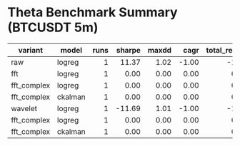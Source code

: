 # Theta Benchmark Summary (BTCUSDT 5m)

| variant | model | runs | sharpe | maxdd | cagr | total_return | trades | fees |
|---|---|---:|---:|---:|---:|---:|---:|---:|
| raw | logreg | 1 | 11.37 | 1.02 | -1.00 | -1.00 | 12 | 6.84 |
| fft | logreg | 1 | 0.00 | 0.00 | 0.00 | 0.00 | 2 | 2.24 |
| fft_complex | logreg | 1 | 0.00 | 0.00 | 0.00 | 0.00 | 0 | 0.00 |
| fft_complex | ckalman | 1 | 0.00 | 0.00 | 0.00 | 0.00 | 0 | 0.00 |
| wavelet | logreg | 1 | -11.69 | 1.01 | -1.00 | -1.00 | 12 | 2.29 |
| fft_complex | logreg | 1 | 0.00 | 0.00 | 0.00 | 0.00 | 0 | 0.00 |
| fft_complex | ckalman | 1 | 0.00 | 0.00 | 0.00 | 0.00 | 0 | 0.00 |
